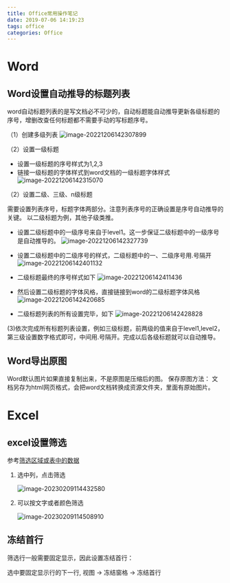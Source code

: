 ```yaml
---
title: Office常用操作笔记
date: 2019-07-06 14:19:23
tags: office
categories: Office
---
```


# Word

## Word设置自动推导的标题列表

word自动标题列表的是写文档必不可少的，自动标题能自动推导更新各级标题的序号，增删改查任何标题都不需要手动的写标题序号。

（1）创建多级列表
![image-20221206142307899](https://raw.githubusercontent.com/cursorhu/blog-images-on-picgo/master/images/202212061423943.png)

（2）设置一级标题

- 设置一级标题的序号样式为1,2,3
- 链接一级标题的字体样式到word文档的一级标题字体样式
![image-20221206142315070](https://raw.githubusercontent.com/cursorhu/blog-images-on-picgo/master/images/202212061423121.png)

（2）设置二级、三级、n级标题

需要设置列表序号，标题字体两部分。注意列表序号的正确设置是序号自动推导的关键。
以二级标题为例，其他子级类推。

- 设置二级标题中的一级序号来自于level1。这一步保证二级标题中的一级序号是自动推导的。
![image-20221206142327739](https://raw.githubusercontent.com/cursorhu/blog-images-on-picgo/master/images/202212061423795.png)

- 设置二级标题中的二级序号的样式，二级标题中的一、二级序号用.号隔开
![image-20221206142401132](https://raw.githubusercontent.com/cursorhu/blog-images-on-picgo/master/images/202212061424185.png)

- 二级标题最终的序号样式如下
![image-20221206142411436](https://raw.githubusercontent.com/cursorhu/blog-images-on-picgo/master/images/202212061424492.png)

- 然后设置二级标题的字体风格，直接链接到word的二级标题字体风格
![image-20221206142420685](https://raw.githubusercontent.com/cursorhu/blog-images-on-picgo/master/images/202212061424730.png)

- 二级标题列表的所有设置完毕，如下
![image-20221206142428828](https://raw.githubusercontent.com/cursorhu/blog-images-on-picgo/master/images/202212061424880.png)

(3)依次完成所有标题列表设置，例如三级标题，前两级的值来自于level1,level2，第三级设置数字格式即可，中间用.号隔开。完成以后各级标题就可以自动推导。

## Word导出原图

Word默认图片如果直接复制出来，不是原图是压缩后的图。 
保存原图方法： 文档另存为html网页格式，会把word文档转换成资源文件夹，里面有原始图片。



# Excel

## excel设置筛选

参考[筛选区域或表中的数据](https://support.microsoft.com/zh-cn/office/%E7%AD%9B%E9%80%89%E5%8C%BA%E5%9F%9F%E6%88%96%E8%A1%A8%E4%B8%AD%E7%9A%84%E6%95%B0%E6%8D%AE-01832226-31b5-4568-8806-38c37dcc180e#:~:text=%E5%AF%B9%E8%A1%A8%E4%B8%AD%E7%9A%84%E6%95%B0%E6%8D%AE%E8%BF%9B%E8%A1%8C%E7%AD%9B%E9%80%89%201%20%E9%80%89%E6%8B%A9%E8%A6%81%E7%AD%9B%E9%80%89%20%E5%88%97%E7%9A%84%E5%88%97%E6%A0%87%E9%A2%98%E7%AE%AD%E5%A4%B4%E3%80%82%202%20%E5%8F%96%E6%B6%88%20%28%E9%80%89%E6%8B%A9%22%29%20%22%EF%BC%8C,%E5%8D%95%E5%87%BB%E2%80%9C%20%E7%A1%AE%E5%AE%9A%20%E2%80%9D%E3%80%82%20%E5%88%97%E6%A0%87%E9%A2%98%E7%AE%AD%E5%A4%B4%20%22%E7%AD%9B%E9%80%89%20%E6%9B%B4%E6%94%B9%20%E3%80%82%20%E9%80%89%E6%8B%A9%E6%AD%A4%E5%9B%BE%E6%A0%87%E5%8F%AF%E6%9B%B4%E6%94%B9%E6%88%96%E6%B8%85%E9%99%A4%E7%AD%9B%E9%80%89%E3%80%82)

1. 选中列，点击筛选

   ![image-20230209114432580](https://raw.githubusercontent.com/cursorhu/blog-images-on-picgo/master/images/202302091144706.png)

2. 可以按文字或者颜色筛选

   ![image-20230209114508910](https://raw.githubusercontent.com/cursorhu/blog-images-on-picgo/master/images/202302091145967.png)

## 冻结首行

筛选行一般需要固定显示，因此设置冻结首行：

选中要固定显示行的下一行, 视图 -> 冻结窗格 -> 冻结首行
